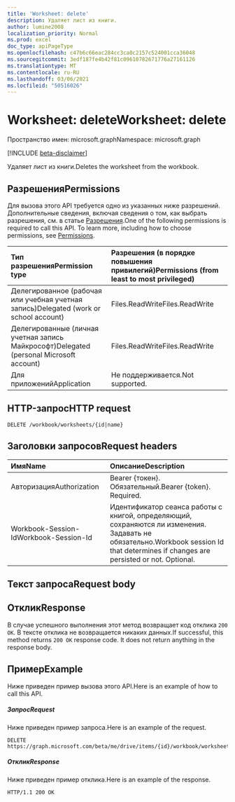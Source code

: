 ```yaml
---
title: 'Worksheet: delete'
description: Удаляет лист из книги.
author: lumine2008
localization_priority: Normal
ms.prod: excel
doc_type: apiPageType
ms.openlocfilehash: c47b6c66eac284cc3ca0c2157c524001cca36048
ms.sourcegitcommit: 3edf187fe4b42f81c09610782671776a27161126
ms.translationtype: MT
ms.contentlocale: ru-RU
ms.lasthandoff: 03/06/2021
ms.locfileid: "50516026"
---
```

# <a name="worksheet-delete"></a><span data-ttu-id="0fb29-103">Worksheet: delete</span><span class="sxs-lookup"><span data-stu-id="0fb29-103">Worksheet: delete</span></span>

<span data-ttu-id="0fb29-104">Пространство имен: microsoft.graph</span><span class="sxs-lookup"><span data-stu-id="0fb29-104">Namespace: microsoft.graph</span></span>

[!INCLUDE [beta-disclaimer](../../includes/beta-disclaimer.md)]

<span data-ttu-id="0fb29-105">Удаляет лист из книги.</span><span class="sxs-lookup"><span data-stu-id="0fb29-105">Deletes the worksheet from the workbook.</span></span>
## <a name="permissions"></a><span data-ttu-id="0fb29-106">Разрешения</span><span class="sxs-lookup"><span data-stu-id="0fb29-106">Permissions</span></span>
<span data-ttu-id="0fb29-p101">Для вызова этого API требуется одно из указанных ниже разрешений. Дополнительные сведения, включая сведения о том, как выбрать разрешения, см. в статье [Разрешения](/graph/permissions-reference).</span><span class="sxs-lookup"><span data-stu-id="0fb29-p101">One of the following permissions is required to call this API. To learn more, including how to choose permissions, see [Permissions](/graph/permissions-reference).</span></span>

|<span data-ttu-id="0fb29-109">Тип разрешения</span><span class="sxs-lookup"><span data-stu-id="0fb29-109">Permission type</span></span>      | <span data-ttu-id="0fb29-110">Разрешения (в порядке повышения привилегий)</span><span class="sxs-lookup"><span data-stu-id="0fb29-110">Permissions (from least to most privileged)</span></span>              |
|:--------------------|:---------------------------------------------------------|
|<span data-ttu-id="0fb29-111">Делегированное (рабочая или учебная учетная запись)</span><span class="sxs-lookup"><span data-stu-id="0fb29-111">Delegated (work or school account)</span></span> | <span data-ttu-id="0fb29-112">Files.ReadWrite</span><span class="sxs-lookup"><span data-stu-id="0fb29-112">Files.ReadWrite</span></span>    |
|<span data-ttu-id="0fb29-113">Делегированные (личная учетная запись Майкрософт)</span><span class="sxs-lookup"><span data-stu-id="0fb29-113">Delegated (personal Microsoft account)</span></span> | <span data-ttu-id="0fb29-114">Files.ReadWrite</span><span class="sxs-lookup"><span data-stu-id="0fb29-114">Files.ReadWrite</span></span>    |
|<span data-ttu-id="0fb29-115">Для приложений</span><span class="sxs-lookup"><span data-stu-id="0fb29-115">Application</span></span> | <span data-ttu-id="0fb29-116">Не поддерживается.</span><span class="sxs-lookup"><span data-stu-id="0fb29-116">Not supported.</span></span> |

## <a name="http-request"></a><span data-ttu-id="0fb29-117">HTTP-запрос</span><span class="sxs-lookup"><span data-stu-id="0fb29-117">HTTP request</span></span>
<!-- { "blockType": "ignored" } -->
```http
DELETE /workbook/worksheets/{id|name}

```
## <a name="request-headers"></a><span data-ttu-id="0fb29-118">Заголовки запросов</span><span class="sxs-lookup"><span data-stu-id="0fb29-118">Request headers</span></span>
| <span data-ttu-id="0fb29-119">Имя</span><span class="sxs-lookup"><span data-stu-id="0fb29-119">Name</span></span>       | <span data-ttu-id="0fb29-120">Описание</span><span class="sxs-lookup"><span data-stu-id="0fb29-120">Description</span></span>|
|:---------------|:----------|
| <span data-ttu-id="0fb29-121">Авторизация</span><span class="sxs-lookup"><span data-stu-id="0fb29-121">Authorization</span></span>  | <span data-ttu-id="0fb29-p102">Bearer {токен}. Обязательный.</span><span class="sxs-lookup"><span data-stu-id="0fb29-p102">Bearer {token}. Required.</span></span> |
| <span data-ttu-id="0fb29-124">Workbook-Session-Id</span><span class="sxs-lookup"><span data-stu-id="0fb29-124">Workbook-Session-Id</span></span>  | <span data-ttu-id="0fb29-p103">Идентификатор сеанса работы с книгой, определяющий, сохраняются ли изменения. Задавать не обязательно.</span><span class="sxs-lookup"><span data-stu-id="0fb29-p103">Workbook session Id that determines if changes are persisted or not. Optional.</span></span>|

## <a name="request-body"></a><span data-ttu-id="0fb29-127">Текст запроса</span><span class="sxs-lookup"><span data-stu-id="0fb29-127">Request body</span></span>

## <a name="response"></a><span data-ttu-id="0fb29-128">Отклик</span><span class="sxs-lookup"><span data-stu-id="0fb29-128">Response</span></span>

<span data-ttu-id="0fb29-p104">В случае успешного выполнения этот метод возвращает код отклика `200 OK`. В тексте отклика не возвращается никаких данных.</span><span class="sxs-lookup"><span data-stu-id="0fb29-p104">If successful, this method returns `200 OK` response code. It does not return anything in the response body.</span></span>

## <a name="example"></a><span data-ttu-id="0fb29-131">Пример</span><span class="sxs-lookup"><span data-stu-id="0fb29-131">Example</span></span>
<span data-ttu-id="0fb29-132">Ниже приведен пример вызова этого API.</span><span class="sxs-lookup"><span data-stu-id="0fb29-132">Here is an example of how to call this API.</span></span>
##### <a name="request"></a><span data-ttu-id="0fb29-133">Запрос</span><span class="sxs-lookup"><span data-stu-id="0fb29-133">Request</span></span>
<span data-ttu-id="0fb29-134">Ниже приведен пример запроса.</span><span class="sxs-lookup"><span data-stu-id="0fb29-134">Here is an example of the request.</span></span>
<!-- {
  "blockType": "request",
  "name": "worksheet_delete"
}-->
```http
DELETE https://graph.microsoft.com/beta/me/drive/items/{id}/workbook/worksheets/{id|name}
```

##### <a name="response"></a><span data-ttu-id="0fb29-135">Отклик</span><span class="sxs-lookup"><span data-stu-id="0fb29-135">Response</span></span>
<span data-ttu-id="0fb29-136">Ниже приведен пример отклика.</span><span class="sxs-lookup"><span data-stu-id="0fb29-136">Here is an example of the response.</span></span> 
<!-- {
  "blockType": "response",
  "truncated": true,
  "@odata.type": "microsoft.graph.none"
} -->
```http
HTTP/1.1 200 OK
```

<!-- uuid: 8fcb5dbc-d5aa-4681-8e31-b001d5168d79
2015-10-25 14:57:30 UTC -->
<!--
{
  "type": "#page.annotation",
  "description": "Worksheet: delete",
  "keywords": "",
  "section": "documentation",
  "tocPath": "",
  "suppressions": []
}
-->


